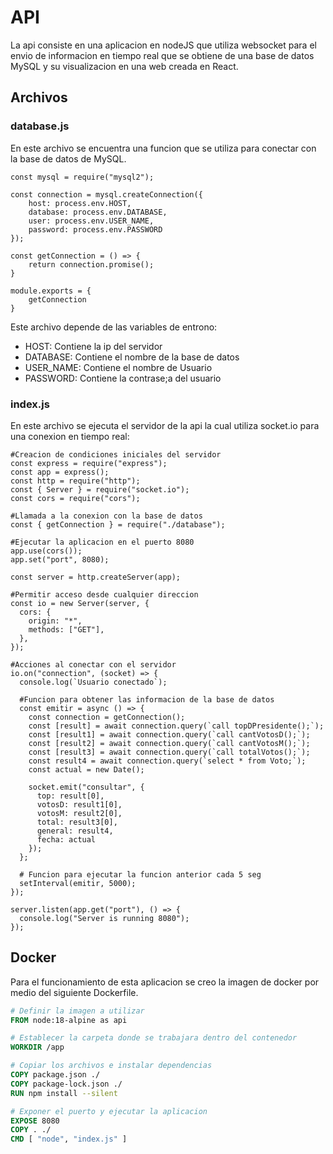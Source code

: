 # API
La api consiste en una aplicacion en nodeJS que utiliza websocket para el envio de informacion en tiempo real que se obtiene de una base de datos MySQL y su visualizacion en una web creada en React.

## Archivos

### database.js
En este archivo se encuentra una funcion que se utiliza para conectar con la base de datos de MySQL.

```JS
const mysql = require("mysql2");

const connection = mysql.createConnection({
    host: process.env.HOST,
    database: process.env.DATABASE,
    user: process.env.USER_NAME,
    password: process.env.PASSWORD
});

const getConnection = () => {
    return connection.promise();
}

module.exports = {
    getConnection
}
```

Este archivo depende de las variables de entrono:
- HOST: Contiene la ip del servidor
- DATABASE: Contiene el nombre de la base de datos
- USER_NAME: Contiene el nombre de Usuario
- PASSWORD: Contiene la contrase;a del usuario

### index.js

En este archivo se ejecuta el servidor de la api la cual utiliza socket.io para una conexion en tiempo real:

```JS
#Creacion de condiciones iniciales del servidor
const express = require("express");
const app = express();
const http = require("http");
const { Server } = require("socket.io");
const cors = require("cors");

#Llamada a la conexion con la base de datos
const { getConnection } = require("./database");

#Ejecutar la aplicacion en el puerto 8080
app.use(cors());
app.set("port", 8080);

const server = http.createServer(app);

#Permitir acceso desde cualquier direccion
const io = new Server(server, {
  cors: {
    origin: "*",
    methods: ["GET"],
  },
});

#Acciones al conectar con el servidor
io.on("connection", (socket) => {
  console.log(`Usuario conectado`);

  #Funcion para obtener las informacion de la base de datos
  const emitir = async () => {
    const connection = getConnection();
    const [result] = await connection.query(`call topDPresidente();`);
    const [result1] = await connection.query(`call cantVotosD();`);
    const [result2] = await connection.query(`call cantVotosM();`);
    const [result3] = await connection.query(`call totalVotos();`);
    const result4 = await connection.query(`select * from Voto;`);
    const actual = new Date();

    socket.emit("consultar", {
      top: result[0],
      votosD: result1[0],
      votosM: result2[0],
      total: result3[0],
      general: result4,
      fecha: actual
    });
  };

  # Funcion para ejecutar la funcion anterior cada 5 seg
  setInterval(emitir, 5000);
});

server.listen(app.get("port"), () => {
  console.log("Server is running 8080");
});

```

## Docker
Para el funcionamiento de esta aplicacion se creo la imagen de docker por medio del siguiente Dockerfile.

```DOCKERFILE
# Definir la imagen a utilizar
FROM node:18-alpine as api

# Establecer la carpeta donde se trabajara dentro del contenedor
WORKDIR /app

# Copiar los archivos e instalar dependencias
COPY package.json ./
COPY package-lock.json ./
RUN npm install --silent

# Exponer el puerto y ejecutar la aplicacion
EXPOSE 8080
COPY . ./
CMD [ "node", "index.js" ]
```